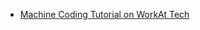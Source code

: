 - [Machine Coding Tutorial on WorkAt Tech](https://workat.tech/machine-coding/tutorial/introduction-clean-code-software-design-principles-nwu4qqc63e09)
